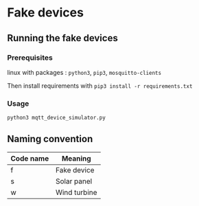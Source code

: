 # Fake devices

## Running the fake devices

### Prerequisites

linux with packages : `python3`, `pip3`, `mosquitto-clients`

Then install requirements with `pip3 install -r requirements.txt`

### Usage

```bash
python3 mqtt_device_simulator.py
```

## Naming convention

| Code name | Meaning      |
|-----------|--------------|
| f         | Fake device  |
| s         | Solar panel  |
| w         | Wind turbine |
